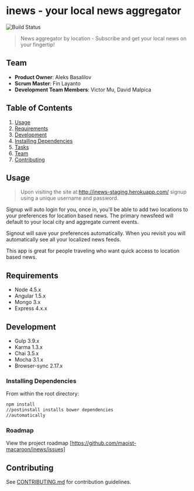 # inews - your local news aggregator

![Build Status](https://travis-ci.org/maoist-macaroon/inews.svg?branch=master)

> News aggregator by location - Subscribe and get your local news on your fingertip!

## Team

- __Product Owner__: Aleks Basalilov
- __Scrum Master__: Fin Layanto
- __Development Team Members__: Victor Mu, David Malpica

## Table of Contents

1. [Usage](#Usage)
2. [Requirements](#requirements)
3. [Development](#development)
4. [Installing Dependencies](#installing-dependencies)
5. [Tasks](#tasks)
6. [Team](#team)
7. [Contributing](#contributing)

## Usage

> Upon visiting the site at:http://inews-staging.herokuapp.com/ signup using a unique username and password.

Signup will auto login for you, once in, you'll be able to add two locations to your preferences for location based news. The primary newsfeed will default to your local city and aggregate current events.

Signout will save your preferences automatically. When you revisit you will automatically see all your localized news feeds.

This app is great for people traveling who want quick access to location based news.

## Requirements

- Node 4.5.x
- Angular 1.5.x
- Mongo 3.x
- Express 4.x.x

## Development

- Gulp 3.9.x
- Karma 1.3.x
- Chai 3.5.x
- Mocha 3.1.x
- Browser-sync 2.17.x

### Installing Dependencies

From within the root directory:

```sh
npm install
//postinstall installs bower dependencies 
//automatically

```
### Roadmap

View the project roadmap [https://github.com/maoist-macaroon/inews/issues]


## Contributing

See [CONTRIBUTING.md](CONTRIBUTING.md) for contribution guidelines.
